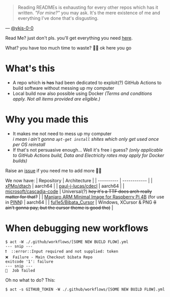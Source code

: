 > Reading READMEs is exhausting for every other repos which has it written. *"For mine?"* you may ask. It's the mere existence of me and everything I've done that's disgusting.

&mdash; [@ykis-0-0](https://www.github.com/ykis-0-0)

Read Me? just don't pls. you'll get everything you need [here](https://github.com/ykis-0-0/software-builder/actions).

What? you have too much time to waste? 😮‍💨 ok here you go

# What's this
* A repo which ~~is~~ ~~has~~ had been dedicated to exploit(?) GitHub Actions to build software without messing up my computer
* Local build now also possible using Docker *(Terms and conditions apply. Not all items provided are eligible.)*

# Why you made this
* It makes me not need to mess up my computer\
  *i mean i ain't gonna `apt-get install` shites which only get used once per OS reinstall*
* If that's not persuasive enough... Well it's free i guess? *(only applicable to GitHub Actions build, Data and Electricity rates may apply for Docker builds)*

Raise an [issue](https://www.github.com/ykis-0-0) if you need me to add more 💁‍♂️

We now have:
| Repository   | Architecture |
| ----------   | ------------ |
| [xPMo/dtach](https://www.github.com/xPMo/dtach)   | aarch64 |
| [paul-j-lucas/cdecl](https://www.github.com/paul-j-lucas/cdecl) | aarch64 |
| [microsoft/cascadia-code](https://www.github.com/microsoft/cascadia-code) | Universal(?) ~~hey it's a TTF does arch really matter for that?~~ |
| [Manjaro ARM Minimal Image for Raspberry Pi 4B](https://github.com/manjaro-arm/rpi4-images/releases/download/22.06/Manjaro-ARM-minimal-rpi4-22.06.img.xz.torrent) (for use in [PINN](https://github.com/procount/pinn)) | aarch64 |
| [ful1e5/Bibata_Cursor](https://www.github.com/ful1e5/Bibata_Cursor) | Windows, XCursor & PNG ~~(I ain't gonna pay, but the cursor theme is good tho)~~ |

# When debugging new workflows
```console
$ act -W ./.github/workflows/[SOME NEW BUILD FLOW].yml
--- snip ---
❗  ::error::Input required and not supplied: token
❌  Failure - Main Checkout bibata Repo
exitcode '1': failure
--- snip ---
🏁  Job failed
```

Oh no what to do? This:
```console
$ act -s GITHUB_TOKEN -W ./.github/workflows/[SOME NEW BUILD FLOW].yml
```
